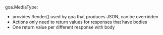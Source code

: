 goa.MediaType:
  - provides Render() used by goa that produces JSON, can be overridden 
  - Actions only need to return values for responses that have bodies
  - One return value per different response with body